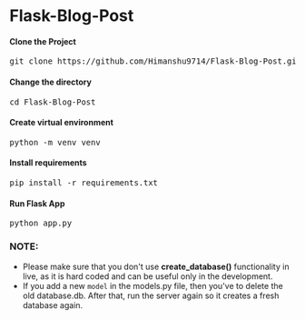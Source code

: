 # Flask-Blog-Post

#### Clone the Project

<pre>git clone https://github.com/Himanshu9714/Flask-Blog-Post.git</pre>

#### Change the directory

<pre>cd Flask-Blog-Post</pre>

#### Create virtual environment

<pre>python -m venv venv</pre>

#### Install requirements

<pre>pip install -r requirements.txt</pre>

#### Run Flask App

<pre>python app.py</pre>

### NOTE:

- Please make sure that you don't use <b>create_database()</b> functionality in live, as it is hard coded and can be useful only in the development.
- If you add a new `model` in the models.py file, then you've to delete the old database.db. After that, run the server again so it creates a fresh database again.
